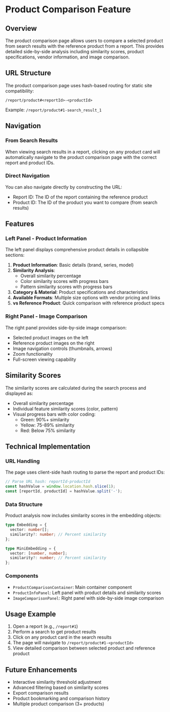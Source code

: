 # Product Comparison Feature

## Overview

The product comparison page allows users to compare a selected product from search results with the reference product from a report. This provides detailed side-by-side analysis including similarity scores, product specifications, vendor information, and image comparison.

## URL Structure

The product comparison page uses hash-based routing for static site compatibility:

```
/report/product#<reportId>-<productId>
```

Example: `/report/product#1-search_result_1`

## Navigation

### From Search Results

When viewing search results in a report, clicking on any product card will automatically navigate to the product comparison page with the correct report and product IDs.

### Direct Navigation

You can also navigate directly by constructing the URL:
- Report ID: The ID of the report containing the reference product
- Product ID: The ID of the product you want to compare (from search results)

## Features

### Left Panel - Product Information

The left panel displays comprehensive product details in collapsible sections:

1. **Product Information**: Basic details (brand, series, model)
2. **Similarity Analysis**: 
   - Overall similarity percentage
   - Color similarity scores with progress bars
   - Pattern similarity scores with progress bars
3. **Category & Material**: Product specifications and characteristics
4. **Available Formats**: Multiple size options with vendor pricing and links
5. **vs Reference Product**: Quick comparison with reference product specs

### Right Panel - Image Comparison

The right panel provides side-by-side image comparison:

- Selected product images on the left
- Reference product images on the right
- Image navigation controls (thumbnails, arrows)
- Zoom functionality
- Full-screen viewing capability

## Similarity Scores

The similarity scores are calculated during the search process and displayed as:
- Overall similarity percentage
- Individual feature similarity scores (color, pattern)
- Visual progress bars with color coding:
  - Green: 90%+ similarity
  - Yellow: 75-89% similarity  
  - Red: Below 75% similarity

## Technical Implementation

### URL Handling

The page uses client-side hash routing to parse the report and product IDs:

```typescript
// Parse URL hash: reportId-productId
const hashValue = window.location.hash.slice(1);
const [reportId, productId] = hashValue.split('-');
```

### Data Structure

Product analysis now includes similarity scores in the embedding objects:

```typescript
type Embedding = {
  vector: number[];
  similarity?: number; // Percent similarity
};

type MiniEmbedding = {
  vector: [number, number];
  similarity?: number; // Percent similarity
};
```

### Components

- `ProductComparisonContainer`: Main container component
- `ProductInfoPanel`: Left panel with product details and similarity scores
- `ImageComparisonPanel`: Right panel with side-by-side image comparison

## Usage Example

1. Open a report (e.g., `/report#1`)
2. Perform a search to get product results
3. Click on any product card in the search results
4. The page will navigate to `/report/product#1-<productId>`
5. View detailed comparison between selected product and reference product

## Future Enhancements

- Interactive similarity threshold adjustment
- Advanced filtering based on similarity scores
- Export comparison results
- Product bookmarking and comparison history
- Multiple product comparison (3+ products)